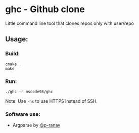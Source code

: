 # ghc - Github clone

Little command line tool that clones repos only with user/repo

## Usage:

### Build:

```console
cmake .
make
```

### Run:

```console
./ghc -r mscode98/ghc
```

Note: Use `-hs` to use HTTPS instead of SSH.

### Software use:

- Argparse by [@p-ranav](https://github.com/p-ranav)